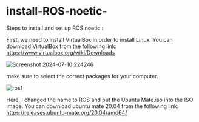 # install-ROS-noetic-

Steps to install and set up ROS noetic :

First, we need to install VirtualBox in order to install Linux. You can download VirtualBox from the following link: https://www.virtualbox.org/wiki/Downloads


![Screenshot 2024-07-10 224246](https://github.com/lujains1/install-ROS-noetic-/assets/136511091/1169c580-df77-4a3f-974e-b20c5043f78e)


make sure to select the correct packages for your computer.




![ros1](https://github.com/lujains1/install-ROS-noetic-/assets/136511091/96a7e705-f922-4ecb-ba97-882d1fdcef0c)

Here, I changed the name to ROS and put the Ubuntu Mate.iso into the ISO image.
You can download ubuntu mate 20.04 from the following link: https://releases.ubuntu-mate.org/20.04/amd64/


